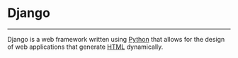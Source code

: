 # Django

---
Django is a web framework written using [Python](/wiki/Python) that allows for the design of web applications that generate [HTML](/wiki/HTML) dynamically.
